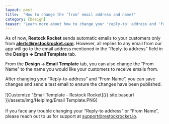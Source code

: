 ```yaml
---
layout: post
title:  "How to change the ‘from’ email address and name?"
category: [Design]
teaser: "Learn more about how to change your 'reply-to' address and 'from name' that your customers view in the back in stock emails they receive"
---
```

As of now, **Restock Rocket** sends automatic emails to your customers only from **alerts@restockrocket.com**. However, all replies to any email from our app will go to the email address mentioned in the “Reply-to address” field in the **Design -> Email Template** tab.

From the **Design -> Email Template** tab, you can also change the “From Name” to the name you would like your customers to receive emails from.

After changing your “Reply-to-address” and “From Name”, you can save changes and send a test email to ensure the changes have been published.
<br/>
<br/>
![Customize "Email Template - Restock Rocket]({{ site.baseurl }}/assets/img/HelpImg/Email Template.PNG)
<br/>
<br/>
If you face any trouble changing your “Reply-to address” or “From Name”, please reach out to us for support at <a href="mailto:support@restockrocket.io">support@restockrocket.io</a>.
